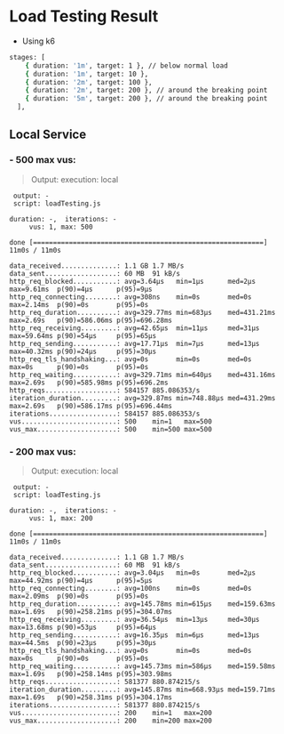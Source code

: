 # Load Testing Result

- Using k6

```sh
stages: [
    { duration: '1m', target: 1 }, // below normal load
    { duration: '1m', target: 10 },
    { duration: '2m', target: 100 },
    { duration: '2m', target: 200 }, // around the breaking point
    { duration: '5m', target: 200 }, // around the breaking point
  ],
```

## Local Service

### - 500 max vus:

> Output:
> execution: local

     output: -
     script: loadTesting.js

    duration: -,  iterations: -
         vus: 1, max: 500

    done [==========================================================] 11m0s / 11m0s

    data_received..............: 1.1 GB 1.7 MB/s
    data_sent..................: 60 MB  91 kB/s
    http_req_blocked...........: avg=3.64µs   min=1µs      med=2µs      max=9.61ms  p(90)=4µs      p(95)=9µs
    http_req_connecting........: avg=308ns    min=0s       med=0s       max=2.14ms  p(90)=0s       p(95)=0s
    http_req_duration..........: avg=329.77ms min=683µs    med=431.21ms max=2.69s   p(90)=586.06ms p(95)=696.28ms
    http_req_receiving.........: avg=42.65µs  min=11µs     med=31µs     max=59.64ms p(90)=54µs     p(95)=65µs
    http_req_sending...........: avg=17.71µs  min=7µs      med=13µs     max=40.32ms p(90)=24µs     p(95)=30µs
    http_req_tls_handshaking...: avg=0s       min=0s       med=0s       max=0s      p(90)=0s       p(95)=0s
    http_req_waiting...........: avg=329.71ms min=640µs    med=431.16ms max=2.69s   p(90)=585.98ms p(95)=696.2ms
    http_reqs..................: 584157 885.086353/s
    iteration_duration.........: avg=329.87ms min=748.88µs med=431.29ms max=2.69s   p(90)=586.17ms p(95)=696.44ms
    iterations.................: 584157 885.086353/s
    vus........................: 500    min=1   max=500
    vus_max....................: 500    min=500 max=500

### - 200 max vus:

> Output:
> execution: local

     output: -
     script: loadTesting.js

    duration: -,  iterations: -
         vus: 1, max: 200

    done [==========================================================] 11m0s / 11m0s

    data_received..............: 1.1 GB 1.7 MB/s
    data_sent..................: 60 MB  91 kB/s
    http_req_blocked...........: avg=3.04µs   min=0s       med=2µs      max=44.92ms p(90)=4µs      p(95)=5µs
    http_req_connecting........: avg=100ns    min=0s       med=0s       max=2.09ms  p(90)=0s       p(95)=0s
    http_req_duration..........: avg=145.78ms min=615µs    med=159.63ms max=1.69s   p(90)=258.21ms p(95)=304.07ms
    http_req_receiving.........: avg=36.54µs  min=13µs     med=30µs     max=13.68ms p(90)=53µs     p(95)=64µs
    http_req_sending...........: avg=16.35µs  min=6µs      med=13µs     max=44.5ms  p(90)=23µs     p(95)=30µs
    http_req_tls_handshaking...: avg=0s       min=0s       med=0s       max=0s      p(90)=0s       p(95)=0s
    http_req_waiting...........: avg=145.73ms min=586µs    med=159.58ms max=1.69s   p(90)=258.14ms p(95)=303.98ms
    http_reqs..................: 581377 880.874215/s
    iteration_duration.........: avg=145.87ms min=668.93µs med=159.71ms max=1.69s   p(90)=258.31ms p(95)=304.17ms
    iterations.................: 581377 880.874215/s
    vus........................: 200    min=1   max=200
    vus_max....................: 200    min=200 max=200
